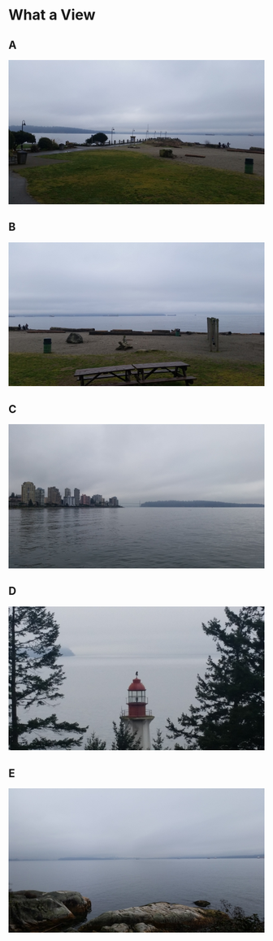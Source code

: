 
# What a View  

## A

[![/images/canada/2016-02-27_09.08.04-small.jpg](/images/canada/2016-02-27_09.08.04-small.jpg)](/images/canada/2016-02-27_09.08.04.jpg)


## B
[![/images/canada/2016-02-27_09.08.10-small.jpg](/images/canada/2016-02-27_09.08.10-small.jpg)](/images/canada/2016-02-27_09.08.10.jpg)

## C
[![/images/canada/2016-02-27_09.11.28-small.jpg](/images/canada/2016-02-27_09.11.28-small.jpg)](/images/canada/2016-02-27_09.11.28.jpg)

## D
[![/images/canada/2016-02-27_10.09.03-small.jpg](/images/canada/2016-02-27_10.09.03-small.jpg)](/images/canada/2016-02-27_10.09.03.jpg)


## E
[![/images/canada/2016-02-27_10.26.23-small.jpg](/images/canada/2016-02-27_10.26.23-small.jpg)](/images/canada/2016-02-27_10.26.23.jpg)

